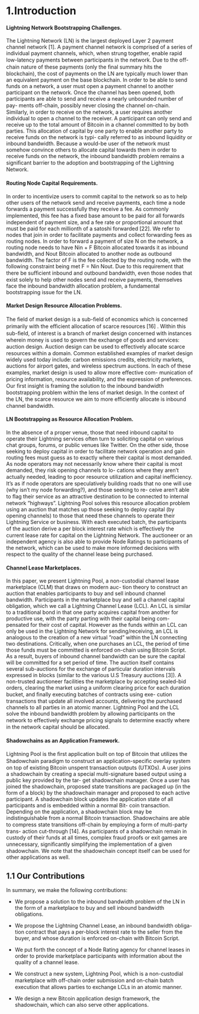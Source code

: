 
# 1.Introduction

#### Lightning Network Bootstrapping Challenges.

The Lightning Network (LN) is the largest deployed Layer 2 payment channel network [1]. A payment channel network is comprised of a series of individual payment channels, which, when strung together, enable rapid low-latency payments between participants in the network. Due to the oﬀ-chain nature of these payments (only the ﬁnal summary hits the blockchain), the cost of payments on the LN are typically much lower than an equivalent payment on the base blockchain. In order to  be able to send funds on a network, a user must open a payment channel to another participant on the network. Once the channel has been opened, both participants are able to send and receive a nearly unbounded number of pay- ments oﬀ-chain, possibly never closing the channel on-chain. Similarly, in order to receive on the network, a user requires another individual to open a channel to the receiver. A participant can only send and receive up to the total amount of Bitcoin in a channel committed to by both parties. This allocation of capital by one party to enable another party to receive funds on the network is typi- cally referred to as inbound liquidity or inbound bandwidth. Because a would-be user of the network must somehow convince others to allocate capital towards them in order to receive funds on the network, the inbound bandwidth problem remains a signiﬁcant barrier to the adoption and bootstrapping of the Lightning Network.

#### Routing Node Capital Requirements.

In order to incentivize users to commit capital to the network so as to help other users of the network send and receive payments, each time a node forwards a payment successfully they receive a fee. As commonly implemented, this fee has a ﬁxed base amount to be paid for all forwards independent of payment size, and a fee rate or proportional amount that must be paid for each millionth of a satoshi forwarded [22]. We refer to nodes that join in order to facilitate payments and collect forwarding fees as routing nodes. In order to forward a payment of size N on the network, a routing node needs to have Nin + F Bitcoin allocated towards it as inbound bandwidth, and Nout Bitcoin allocated to another node as outbound bandwidth. The factor of F is the fee collected by the routing node, with the following constraint being met F = Nin Nout. Due to this requirement that there be suﬃcient inbound  and outbound bandwidth, even those nodes that exist solely to help other nodes send and receive payments, themselves face the inbound bandwidth allocation problem, a fundamental bootstrapping issue for the LN.

#### Market Design Resource Allocation Problems.

The ﬁeld of market design is a sub-ﬁeld of economics which is concerned primarily with the eﬃcient allocation of scarce resources [16] . Within this sub-ﬁeld, of interest is a branch of market design concerned with instances wherein money is used to govern the exchange of goods and services: auction design. Auction design can be used  to eﬀectively allocate scarce resources within a domain. Common established examples of market design widely used today include: carbon emissions credits, electricity markets, auctions for airport gates, and wireless spectrum auctions. In each of these examples, market design is used to allow more eﬀective com- munication of pricing information, resource availability, and the expression of preferences. Our ﬁrst insight is framing the solution to the inbound bandwidth bootstrapping problem within the lens of market design. In the context of the LN, the scarce resource we aim to more eﬃciently allocate is inbound channel bandwidth.

#### LN Bootstrapping as Resource Allocation Problem.

In the absence of a proper venue, those that need inbound capital to operate their Lightning services often turn to soliciting capital on various chat groups, forums, or public venues like Twitter. On the other side, those seeking to deploy capital in order to facilitate network operation and gain routing fees must guess as to exactly where their capital is most demanded. As node operators may not necessarily know where their capital is most demanded, they risk opening channels to lo- cations where they aren’t actually needed, leading to poor resource utilization and capital ineﬃciency. It’s as if node operators are speculatively building roads that no one will use (why isn’t my node forwarding?), and those seeking to re- ceive aren’t able to ﬂag their service as an attractive destination to be connected to internal network ”highways”. Lightning Pool solves this resource allocation problem using an auction that matches up those seeking to deploy capital (by opening channels) to those that need these channels to operate their Lightning Service or business. With each executed batch, the participants of the auction derive a per block interest rate which is eﬀectively the current lease rate for capital on the Lightning Network. The auctioneer or an independent agency is also able to provide Node Ratings to participants of the network, which can be used to make more informed decisions with respect to the quality of the channel lease being purchased.

#### Channel Lease Marketplaces.

In this paper, we present Lightning Pool, a non-custodial channel lease marketplace (CLM) that draws on modern auc- tion theory to construct an auction that enables participants to buy and sell inbound channel bandwidth. Participants in the marketplace buy and sell a channel capital obligation, which we call a Lightning Channel Lease (LCL). An LCL is similar to a traditional bond in that one party acquires capital from another for productive use, with the party parting with their capital being com- pensated for their cost of capital. However as the funds within an LCL can only be used in the Lightning Network for sending/receiving, an LCL is analogous to the creation of a new virtual ”road” within the LN connecting two destinations. Critically, when one purchases an LCL, the period of time those funds must  be committed is enforced on-chain using Bitcoin Script. As a result, buyers of inbound channel bandwidth can be sure the capital will be committed for a set period of time. The auction itself contains several sub-auctions for the exchange of particular duration intervals expressed in blocks (similar to the various U.S Treasury auctions [3]). A non-trusted auctioneer facilities the marketplace by accepting sealed-bid orders, clearing the market using a uniform clearing price for each duration bucket, and ﬁnally executing batches of contracts using exe- cution transactions that update all involved accounts, delivering the purchased channels to all parties in an atomic manner. Lightning Pool and the LCL solve the inbound bandwidth problem by allowing participants on the network to eﬀectively exchange pricing signals to determine exactly where in the network capital should be allocated.

#### Shadowchains as an Application Framework.

Lightning Pool is the ﬁrst application built on top of Bitcoin that utilizes the Shadowchain paradigm to construct an application-speciﬁc overlay system on top of existing Bitcoin unspent transaction outputs (UTXOs). A user joins a shadowchain by creating a special multi-signature based output using a public key provided by the tar- get shadowchain manager. Once a user has joined the shadowchain, proposed state transitions are packaged up (in the form of a block) by the shadowchain manager and proposed to each active participant. A shadowchain block updates the application state of all participants and is embedded within a normal Bit- coin transaction. Depending on the application, a shadowchain block may be indistinguishable from a normal Bitcoin transaction. Shadowchains are able to compress state transitions oﬀ-chain by employing a form of multi-party trans- action cut-through [14]. As participants of a shadowchain remain in custody of their funds at all times, complex fraud proofs or exit games are unnecessary, signiﬁcantly simplifying the implementation of a given shadowchain. We note that the shadowchain concept itself can be used for other applications as well.

## 1.1 Our Contributions

In summary, we make the following contributions:

* We propose a solution to the inbound bandwidth problem of the LN in the form of a marketplace to buy and sell inbound bandwidth obligations.

* We propose the Lightning Channel Lease, an inbound bandwidth obliga- tion contract that pays a per-block interest rate to the seller from the buyer, and whose duration is enforced on-chain with Bitcoin Script.

* We  put forth the concept of a Node Rating agency for channel leases    in order to provide marketplace participants with information about the quality of a channel lease.

* We construct a new system, Lightning Pool, which is a non-custodial marketplace with oﬀ-chain order submission and on-chain batch execution that allows parties to exchange LCLs in an atomic manner.

* We design a new Bitcoin application design framework, the shadowchain, which can also serve other applications.

